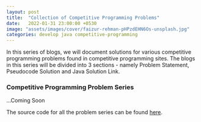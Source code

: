 ```yaml
---
layout: post
title:  "Collection of Competitive Programming Problems"
date:   2022-01-31 23:00:00 +0530
image: "assets/images/cover/faizur-rehman-pHPzdEHN6Os-unsplash.jpg"
categories: develop java competitive-programming
---
```


In this series of blogs, we will document solutions for various competitive programming
problems found in competitive programming sites. The blogs in this series will be divided
into 3 sections - namely Problem Statement, Pseudocode Solution and Java Solution Link.

### Competitive Programming Problem Series

...Coming Soon

The source code for all the problem series can be found [here](https://github.com/dhiraj-salian/competitive-programming).